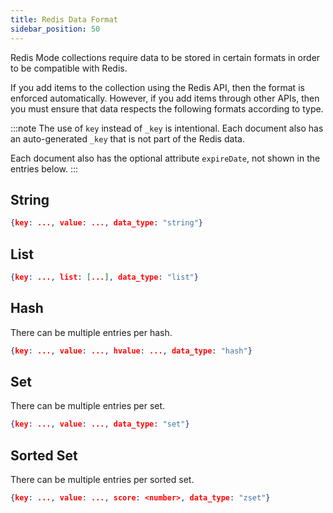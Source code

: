 ```yaml
---
title: Redis Data Format
sidebar_position: 50
---
```


Redis Mode collections require data to be stored in certain formats in order to be compatible with Redis.

If you add items to the collection using the Redis API, then the format is enforced automatically. However, if you add items through other APIs, then you must ensure that data respects the following formats according to type.

:::note
The use of `key` instead of `_key` is intentional. Each document also has an auto-generated `_key` that is not part of the Redis data.

Each document also has the optional attribute `expireDate`, not shown in the entries below.
:::

## String

```json
{key: ..., value: ..., data_type: "string"}
```

## List

```json
{key: ..., list: [...], data_type: "list"}
```

## Hash

There can be multiple entries per hash.

```json
{key: ..., value: ..., hvalue: ..., data_type: "hash"}
```

## Set

There can be multiple entries per set.

```json
{key: ..., value: ..., data_type: "set"}
```

## Sorted Set

There can be multiple entries per sorted set.

```json
{key: ..., value: ..., score: <number>, data_type: "zset"}
```
